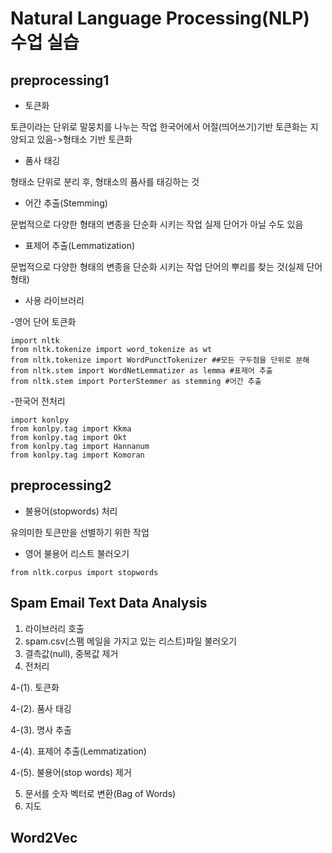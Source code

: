 # Natural Language Processing(NLP) 수업 실습
## preprocessing1
+ 토큰화

토큰이라는 단위로 말뭉치를 나누는 작업
한국어에서 어절(띄어쓰기)기반 토큰화는 지양되고 있음->형태소 기반 토큰화

+ 품사 태깅

형태소 단위로 분리 후, 형태소의 품사를 태깅하는 것

+ 어간 추출(Stemming)

문법적으로 다양한 형태의 변종을 단순화 시키는 작업
실제 단어가 아닐 수도 있음

+ 표제어 추출(Lemmatization)

문법적으로 다양한 형태의 변종을 단순화 시키는 작업
단어의 뿌리를 찾는 것(실제 단어 형태)

+ 사용 라이브러리

-영어 단어 토큰화
``` 
import nltk
from nltk.tokenize import word_tokenize as wt 
from nltk.tokenize import WordPunctTokenizer ##모든 구두점을 단위로 분해
from nltk.stem import WordNetLemmatizer as lemma #표제어 추출
from nltk.stem import PorterStemmer as stemming #어간 추출
``` 

-한국어 전처리
```
import konlpy
from konlpy.tag import Kkma
from konlpy.tag import Okt
from konlpy.tag import Hannanum
from konlpy.tag import Komoran
```
## preprocessing2
+ 불용어(stopwords) 처리

유의미한 토큰만을 선별하기 위한 작업

+ 영어 불용어 리스트 불러오기
``` 
from nltk.corpus import stopwords
``` 
## Spam Email Text Data Analysis
1. 라이브러리 호출
2. spam.csv(스팸 메일을 가지고 있는 리스트)파일 불러오기
3. 결측값(null), 중복값 제거
4. 전처리

4-(1). 토큰화

4-(2). 품사 태깅

4-(3). 명사 추출

4-(4). 표제어 추출(Lemmatization)

4-(5). 불용어(stop words) 제거

5. 문서를 숫자 벡터로 변환(Bag of Words)
6. 지도 
## Word2Vec

